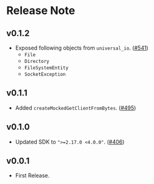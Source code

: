 # Release Note

## v0.1.2

- Exposed following objects from `universal_io`. ([#541](https://github.com/myConsciousness/atproto.dart/issues/541))
  - `File`
  - `Directory`
  - `FileSystemEntity`
  - `SocketException`

## v0.1.1

- Added `createMockedGetClientFromBytes`. ([#495](https://github.com/myConsciousness/atproto.dart/issues/495))

## v0.1.0

- Updated SDK to `">=2.17.0 <4.0.0"`. ([#406](https://github.com/myConsciousness/atproto.dart/issues/406))

## v0.0.1

- First Release.
